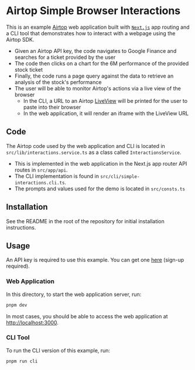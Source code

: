 # Airtop Simple Browser Interactions

This is an example [Airtop](https://www.airtop.ai/) web application built with [`Next.js`](https://nextjs.org/)
app routing and a CLI tool that demonstrates how to interact with a webpage using the Airtop SDK.

- Given an Airtop API key, the code navigates to Google Finance and searches for a ticket provided by the user
- The code then clicks on a chart for the 6M performance of the provided stock ticket
- Finally, the code runs a page query against the data to retrieve an analysis of the stock's performance
- The user will be able to monitor Airtop's actions via a live view of the browser
  * In the CLI, a URL to an Airtop [LiveView](https://docs.airtop.ai/guides/how-to/creating-a-live-view) will be printed
    for the user to paste into their browser
  * In the web application, it will render an iframe with the LiveView URL

## Code

The Airtop code used by the web application and CLI is located in `src/lib/interactions.service.ts` as a class
called `InteractionsService`.

- This is implemented in the web application in the Next.js app router API routes in `src/app/api`.
- The CLI implementation is found in `src/cli/simple-interactions.cli.ts`.
- The prompts and values used for the demo is located in `src/consts.ts`

## Installation

See the README in the root of the repository for initial installation instructions.

## Usage

An API key is required to use this example. You can get one [here](https://portal.airtop.ai/api-keys) (sign-up required).

### Web Application

In this directory, to start the web application server, run:

```bash
pnpm dev
```

In most cases, you should be able to access the web application at [http://localhost:3000](http://localhost:3000).

### CLI Tool

To run the CLI version of this example, run:

```bash
pnpm run cli
```
